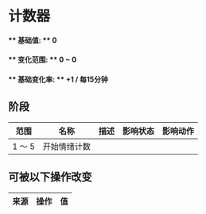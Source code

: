 # 计数器  
#### ** 基础值: ** 0   
#### ** 变化范围: ** 0 ~ 0  
#### ** 基础变化率: ** +1 / 每15分钟  
## 阶段  
范围  |  名称  |  描述  |  影响状态  |  影响动作  
----  |  ----  |  ----  |  ----  |  ----  
1 ～ 5  |  开始情绪计数  |    |    |    
## 可被以下操作改变  
来源  |  操作  |  值  
----  |  ----  |  ----  
